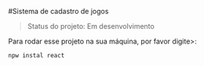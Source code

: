 #Sistema de cadastro de jogos

>Status do projeto: Em desenvolvimento

Para rodar esse projeto na sua máquina, por favor digite>:

```
npw instal react
```
